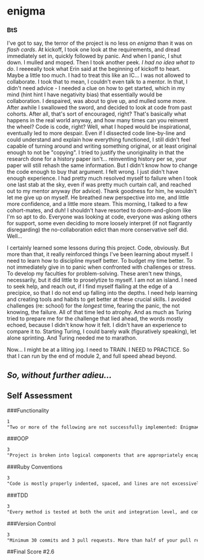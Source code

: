 # enigma

### BtS

I've got to say, the terror of the project is no less on *enigma* than it was on *flash cards*. At kickoff, I took one look at the requirements, and dread immediately set in, quickly followed by panic. And when I panic, I shut down. I mulled and moped. Then I took another peek. *I had no idea what to do*.
I reeeeally took what Erin said at the beginning of kickoff to heart. Maybe a little too much. I had to treat this like an IC... I was not allowed to collaborate. I took that to mean, I couldn't even talk to a mentor. In that, I didn't need advice - I needed a clue on how to get started, which in my mind (hint hint I have negativity bias) that essentially would be collaboration.
I despaired, was about to give up, and mulled some more. After awhile I swallowed the sword, and decided to look at code from past cohorts. After all, that's sort of encouraged, right? That's basically what happens in the real world anyway, and how many times can you reinvent the wheel? Code is code, right?
Well, what I hoped would be inspirational, eventually led to more despair. Even if I dissected code line-by-line and could understand and explain how everything functioned, I still didn't feel capable of turning around and writing something original, or at least original enough to not be "copying". I tried to justify the unoriginality in that the research done for a history paper isn't... reinventing history per se, your paper will still rehash the same information. But I didn't know how to change the code enough to buy that argument. I felt wrong. I just didn't have enough experience.
I had pretty much resolved myself to failure when I took one last stab at the sky, even if was pretty much curtain call, and reached out to my mentor anyway (for advice). Thank goodness for him, he wouldn't let me give up on myself. He breathed new perspective into me, and little more confidence, and a little more steam. This morning, I talked to a few cohort-mates, and duh! I shouldn't have resorted to doom-and-gloom like I'm so apt to do. Everyone was looking at code, everyone was asking others for support, some even deciding to more loosely interpret (if not flagrantly disregarding) the no-collaboration edict than more conservative self did. Well...

I certainly learned some lessons during this project. Code, obviously. But more than that, it really reinforced things I've been learning about myself. I need to learn how to discipline myself better. To budget my time better. To not immediately give in to panic when confronted with challenges or stress. To develop my faculties for problem-solving. These aren't new things, necessarily, but it did little to proselytize to myself. I am not an island. I need to seek help, and reach out, if I find myself flailing at the edge of a precipice, so that I do not end up falling into the depths. I need help learning and creating tools and habits to get better at these crucial skills. I avoided challenges (re: school) for the *longest* time, fearing the panic, the not knowing, the failure. All of that time led to atrophy. And as much as Turing tried to prepare me for the challenge that lied ahead, the words mostly echoed, because I didn't know how it felt. I didn't have an experience to compare it to. Starting Turing, I could barely walk (figuratively speaking), let alone sprinting. And Turing needed me to marathon.

Now... I might be at a lilting jog. I need to TRAIN. I NEED to PRACTICE. So that I can run by the end of module 2, and full speed ahead beyond.

## *So, without further adieu...*


## Self Assessment

###Functionality

```markdown
1
"Two or more of the following are not successfully implemented: Enigma#encrypt, Enigma#decrypt, command line interfaces"
```
###OOP

```markdown
3
"Project is broken into logical components that are appropriately encapsulated. No classes are unreasonably small or large, or contain knowledge/information/behavior that they shouldn’t know about. Student can articulate the single responsibilities of the various components.""
```
###Ruby Conventions

```markdown
3
"Code is mostly properly indented, spaced, and lines are not excessively long. Class, method, variable, and file names follow convention. Some enumerables/data structures chosen are the most efficient tool for a given job, and students can speak as to why those enumerables/data structures were chosen. At least one hash is implemented in a way that makes logical sense."
```
###TDD

```markdown
3
"Every method is tested at both the unit and integration level, and completely verify expected behavior (i.e., if a single method does 3 things, all 3 things are explicitly tested). Obvious edge cases are addressed. git history demonstrates students are writing tests before implementation code. Test coverage metrics show coverage at 99% or greater."
```
###Version Control

```markdown
3
"Minimum 30 commits and 3 pull requests. More than half of your pull requests include related and logical chunks of functionality, and are named and documented to clearly communicate the purpose of the pull request. No more than 3 commits include multiple pieces of functionality."
```

##Final Score
#2.6

